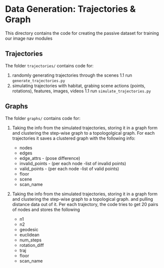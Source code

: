 # Data Generation: Trajectories & Graph 

This directory contains the code for creating the passive dataset for training our image nav modules


## Trajectories

The folder `trajectories/` contains code for:
1. randomly generating trajectories through the scenes
    1.1 run `generate_trajectories.py`
2. simulating trajectories with habitat, grabing scene actions (points, rotations), features, images, videos
    1.1 run `simulate_trajectories.py`

## Graphs

The folder `graphs/` contains code for:

1. Taking the info from the simulated trajectories, storing it in a graph form and clustering the step-wise graph to a topologolgical graph.
    For each trajectories it saves a clustered graph with the following info:
    * nodes
    * edges
    * edge_attrs - (pose difference)
    * invalid_points - (per each node -list of invalid points)
    * valid_points - (per each node -list of valid points)
    * floor
    * scene
    * scan_name

2. Taking the info from the simulated trajectories, storing it in a graph form and clustering the step-wise graph to a topological graph. 
and pulling distance data out of it.  Per each trajectory, the code tries to get 20 pairs of nodes and stores the following
    * n1
    * n2
    * geodesic
    * euclidean
    * num_steps
    * rotation_diff
    * traj
    * floor
    * scan_name


